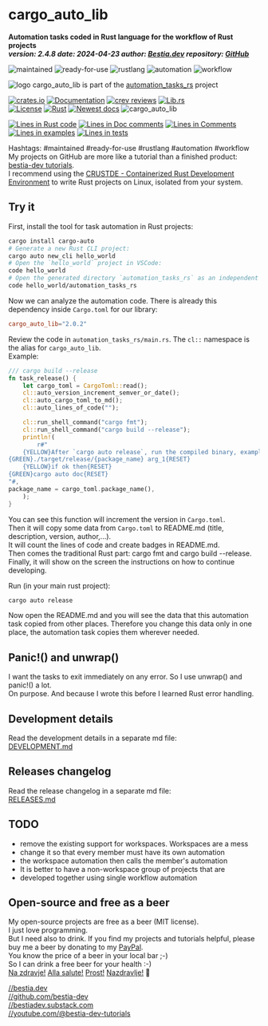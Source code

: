 <!-- markdownlint-disable MD041 -->
[//]: # (auto_md_to_doc_comments segment start A)

# cargo_auto_lib

[//]: # (auto_cargo_toml_to_md start)

**Automation tasks coded in Rust language for the workflow of Rust projects**  
***version: 2.4.8 date: 2024-04-23 author: [Bestia.dev](https://bestia.dev) repository: [GitHub](https://github.com/automation-tasks-rs/cargo_auto_lib)***

 ![maintained](https://img.shields.io/badge/maintained-green)
 ![ready-for-use](https://img.shields.io/badge/ready_for_use-green)
 ![rustlang](https://img.shields.io/badge/rustlang-orange)
 ![automation](https://img.shields.io/badge/automation-orange)
 ![workflow](https://img.shields.io/badge/workflow-orange)

[//]: # (auto_cargo_toml_to_md end)

 ![logo](https://raw.githubusercontent.com/automation-tasks-rs/cargo-auto/main/images/logo/logo_cargo_auto.svg)
 cargo_auto_lib is part of the [automation_tasks_rs](https://github.com/automation-tasks-rs) project

 [![crates.io](https://img.shields.io/crates/v/cargo_auto_lib.svg)](https://crates.io/crates/cargo_auto_lib)
 [![Documentation](https://docs.rs/cargo_auto_lib/badge.svg)](https://docs.rs/cargo_auto_lib/)
 [![crev reviews](https://web.crev.dev/rust-reviews/badge/crev_count/cargo_auto_lib.svg)](https://web.crev.dev/rust-reviews/crate/cargo_auto_lib/)
 [![Lib.rs](https://img.shields.io/badge/Lib.rs-rust-orange.svg)](https://lib.rs/crates/cargo_auto_lib/)  
 [![License](https://img.shields.io/badge/license-MIT-blue.svg)](https://github.com/automation-tasks-rs/cargo_auto_lib/blob/master/LICENSE)
 [![Rust](https://github.com/automation-tasks-rs/cargo_auto_lib/workflows/rust_fmt_auto_build_test/badge.svg)](https://github.com/automation-tasks-rs/cargo_auto_lib/)
 [![Newest docs](https://img.shields.io/badge/newest_docs-blue.svg)](https://automation-tasks-rs.github.io/cargo_auto_lib/cargo_auto_lib/index.html)
 ![cargo_auto_lib](https://bestia.dev/webpage_hit_counter/get_svg_image/276360626.svg)

[//]: # (auto_lines_of_code start)
[![Lines in Rust code](https://img.shields.io/badge/Lines_in_Rust-1776-green.svg)](https://github.com/automation-tasks-rs/cargo_auto_lib/)
[![Lines in Doc comments](https://img.shields.io/badge/Lines_in_Doc_comments-986-blue.svg)](https://github.com/automation-tasks-rs/cargo_auto_lib/)
[![Lines in Comments](https://img.shields.io/badge/Lines_in_comments-289-purple.svg)](https://github.com/automation-tasks-rs/cargo_auto_lib/)
[![Lines in examples](https://img.shields.io/badge/Lines_in_examples-28-yellow.svg)](https://github.com/automation-tasks-rs/cargo_auto_lib/)
[![Lines in tests](https://img.shields.io/badge/Lines_in_tests-79-orange.svg)](https://github.com/automation-tasks-rs/cargo_auto_lib/)

[//]: # (auto_lines_of_code end)

Hashtags: #maintained #ready-for-use #rustlang #automation #workflow  
My projects on GitHub are more like a tutorial than a finished product: [bestia-dev tutorials](https://github.com/bestia-dev/tutorials_rust_wasm).  
I recommend using the [CRUSTDE - Containerized Rust Development Environment](https://github.com/CRUSTDE-ContainerizedRustDevEnv/crustde_cnt_img_pod) to write Rust projects on Linux, isolated from your system.  

## Try it

First, install the tool for task automation in Rust projects:

```bash
cargo install cargo-auto
# Generate a new Rust CLI project:
cargo auto new_cli hello_world
# Open the `hello_world` project in VSCode:
code hello_world
# Open the generated directory `automation_tasks_rs` as an independent rust project in VSCode.
code hello_world/automation_tasks_rs
```

Now we can analyze the automation code. There is already this dependency inside `Cargo.toml` for our library:  

```toml
cargo_auto_lib="2.0.2"
```

Review the code in `automation_tasks_rs/main.rs`. The `cl::` namespace is the alias for `cargo_auto_lib`.  
Example:  

```rust ignore
/// cargo build --release
fn task_release() {
    let cargo_toml = CargoToml::read();
    cl::auto_version_increment_semver_or_date();
    cl::auto_cargo_toml_to_md();
    cl::auto_lines_of_code("");

    cl::run_shell_command("cargo fmt");
    cl::run_shell_command("cargo build --release");
    println!(
        r#"
    {YELLOW}After `cargo auto release`, run the compiled binary, examples and/or tests{RESET}
{GREEN}./target/release/{package_name} arg_1{RESET}
    {YELLOW}if ok then{RESET}
{GREEN}cargo auto doc{RESET}
"#,
package_name = cargo_toml.package_name(),
    );
}
```

You can see this function will increment the version in `Cargo.toml`.  
Then it will copy some data from `Cargo.toml` to README.md (title, description, version, author,...).  
It will count the lines of code and create badges in README.md.  
Then comes the traditional Rust part: cargo fmt and cargo build --release.  
Finally, it will show on the screen the instructions on how to continue developing.  

Run (in your main rust project):

```bash
cargo auto release
```

Now open the README.md and you will see the data that this automation task copied from other places. Therefore you change this data only in one place, the automation task copies them wherever needed.

## Panic!() and unwrap()

I want the tasks to exit immediately on any error. So I use unwrap() and panic!() a lot.  
On purpose. And because I wrote this before I learned Rust error handling.

## Development details

Read the development details in a separate md file:  
[DEVELOPMENT.md](https://github.com/automation-tasks-rs/cargo_auto_lib/blob/main/DEVELOPMENT.md)

## Releases changelog

Read the release changelog in a separate md file:  
[RELEASES.md](https://github.com/automation-tasks-rs/cargo_auto_lib/blob/main/RELEASES.md)

## TODO

- remove the existing support for workspaces. Workspaces are a mess
- change it so that every member must have its own automation
- the workspace automation then calls the member's automation
- It is better to have a non-workspace group of projects that are
- developed together using single workflow automation

## Open-source and free as a beer

My open-source projects are free as a beer (MIT license).  
I just love programming.  
But I need also to drink. If you find my projects and tutorials helpful, please buy me a beer by donating to my [PayPal](https://paypal.me/LucianoBestia).  
You know the price of a beer in your local bar ;-)  
So I can drink a free beer for your health :-)  
[Na zdravje!](https://translate.google.com/?hl=en&sl=sl&tl=en&text=Na%20zdravje&op=translate) [Alla salute!](https://dictionary.cambridge.org/dictionary/italian-english/alla-salute) [Prost!](https://dictionary.cambridge.org/dictionary/german-english/prost) [Nazdravlje!](https://matadornetwork.com/nights/how-to-say-cheers-in-50-languages/) 🍻

[//bestia.dev](https://bestia.dev)  
[//github.com/bestia-dev](https://github.com/bestia-dev)  
[//bestiadev.substack.com](https://bestiadev.substack.com)  
[//youtube.com/@bestia-dev-tutorials](https://youtube.com/@bestia-dev-tutorials)  

[//]: # (auto_md_to_doc_comments segment end A)

